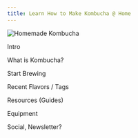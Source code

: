 ```yaml
---
title: Learn How to Make Kombucha @ Home
---
```


![Homemade Kombucha](/media/kombucha.jpeg)

Intro

What is Kombucha?

Start Brewing

Recent Flavors / Tags

Resources (Guides)

Equipment

Social, Newsletter?
